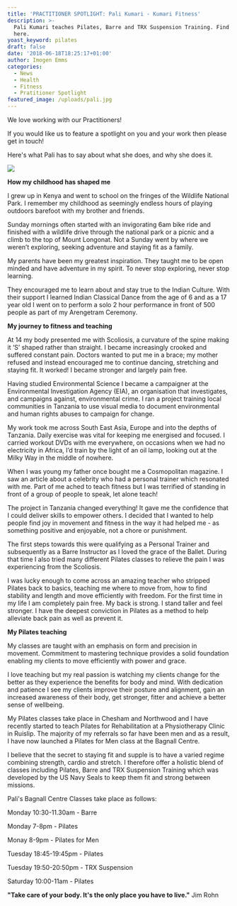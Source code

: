 ```yaml
---
title: 'PRACTITIONER SPOTLIGHT: Pali Kumari - Kumari Fitness'
description: >-
  Pali Kumari teaches Pilates, Barre and TRX Suspension Training. Find out more
  here. 
yoast_keyword: pilates
draft: false
date: '2018-06-18T18:25:17+01:00'
author: Imogen Emms
categories:
  - News
  - Health
  - Fitness
  - Pratitioner Spotlight
featured_image: /uploads/pali.jpg
---
```

We love working with our Practitioners!

If you would like us to feature a spotlight on you and your work then please get in touch!

Here's what Pali has to say about what she does, and why she does it.

![](/uploads/pali.jpg)

**How my childhood has shaped me** 

I grew up in Kenya and went to school on the fringes of the Wildlife National Park. I remember my childhood as seemingly endless hours of playing outdoors barefoot with my brother and friends.

Sunday mornings often started with an invigorating 6am bike ride and finished with a wildlife drive through the national park or a picnic and a climb to the top of Mount Longonat. Not a Sunday went by where we weren’t exploring, seeking adventure and staying fit as a family. 

My parents have been my greatest inspiration. They taught me to be open minded and have adventure in my spirit. To never stop exploring, never stop learning.

They encouraged me to learn about and stay true to the Indian Culture. With their support I learned Indian Classical Dance from the age of 6 and as a 17 year old I went on to perform a solo 2 hour performance in front of 500 people as part of my Arengetram Ceremony.

**My journey to fitness and teaching**

At 14 my body presented me with Scoliosis, a curvature of the spine making it ‘S’ shaped rather than straight. I became increasingly crooked and suffered constant pain. Doctors wanted to put me in a brace; my mother refused and instead encouraged me to continue dancing, stretching and staying fit. It worked! I became stronger and largely pain free.

Having studied Environmental Science I became a campaigner at the Environmental Investigation Agency (EIA), an organisation that investigates, and campaigns against, environmental crime.  I ran a project training local communities in Tanzania to use visual media to document environmental and human rights abuses to campaign for change. 

My work took me across South East Asia, Europe and into the depths of Tanzania. Daily exercise was vital for keeping me energised and focused. I carried workout DVDs with me everywhere, on occasions when we had no electricity in Africa, I’d train by the light of an oil lamp, looking out at the Milky Way in the middle of nowhere.

When I was young my father once bought me a Cosmopolitan magazine. I saw an article about a celebrity who had a personal trainer which resonated with me. Part of me ached to teach fitness but I was terrified of standing in front of a group of people to speak, let alone teach!

The project in Tanzania changed everything! It gave me the confidence that I could deliver skills to empower others. I decided that I wanted to help people find joy in movement and fitness in the way it had helped me - as something positive and enjoyable, not a chore or punishment.

The first steps towards this were qualifying as a Personal Trainer and subsequently as a Barre Instructor as I loved the grace of the Ballet. During that time I also tried many different Pilates classes to relieve the pain I was experiencing from the Scoliosis.

I was lucky enough to come across an amazing teacher who stripped Pilates back to basics, teaching me where to move from, how to find stability and length and move efficiently with freedom. For the first time in my life I am completely pain free. My back is strong. I stand taller and feel stronger. I have the deepest conviction in Pilates as a method to help alleviate back pain as well as prevent it. 

**My Pilates teaching**

My classes are taught with an emphasis on form and precision in movement. Commitment to mastering technique provides a solid foundation enabling my clients to move efficiently with power and grace. 

I love teaching but my real passion is watching my clients change for the better as they experience the benefits for body and mind. With dedication and patience I see my clients improve their posture and alignment, gain an increased awareness of their body, get stronger, fitter and achieve a better sense of wellbeing.

My Pilates classes take place in Chesham and Northwood and I have recently started to teach Pilates for Rehabilitation at a Physiotherapy Clinic in Ruislip. The majority of my referrals so far have been men and as a result, I have now launched a Pilates for Men class at the Bagnall Centre.

I believe that the secret to staying fit and supple is to have a varied regime combining strength, cardio and stretch. I therefore offer a holistic blend of classes including Pilates, Barre and TRX Suspension Training which was developed by the US Navy Seals to keep them fit and strong between missions.

Pali's Bagnall Centre Classes take place as follows: 

Monday 10:30-11.30am - Barre

Monday 7-8pm - Pilates

Monay 8-9pm - Pilates for Men

Tuesday 18:45-19:45pm - Pilates

Tuesday 19:50-20:50pm - TRX Suspension

Saturday 10:00-11am - Pilates

**"Take care of your body. It's the only place you have to live."**
Jim Rohn
